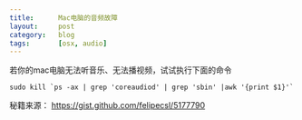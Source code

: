 ```yaml
---
title:      Mac电脑的音频故障
layout:     post
category:   blog
tags:       [osx, audio]
---
```


若你的mac电脑无法听音乐、无法播视频，试试执行下面的命令

    sudo kill `ps -ax | grep 'coreaudiod' | grep 'sbin' |awk '{print $1}'`

秘籍来源： https://gist.github.com/felipecsl/5177790